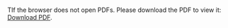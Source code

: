 <object data="./JAVA_RECORD_WORKING.pdf" type="application/pdf" width="700px" height="700px">
    <embed src="./JAVA_RECORD_WORKING.pdf">
        <p>TIf the browser does not open PDFs. Please download the PDF to view it: <a href="https://file.io/2SlNNClHzbqS">Download PDF</a>.</p>
    </embed>
</object>